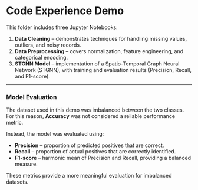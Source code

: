 # Code Experience Demo

This folder includes three Jupyter Notebooks:  

1. **Data Cleaning** – demonstrates techniques for handling missing values, outliers, and noisy records.  
2. **Data Preprocessing** – covers normalization, feature engineering, and categorical encoding.  
3. **STGNN Model** – implementation of a Spatio-Temporal Graph Neural Network (STGNN), with training and evaluation results (Precision, Recall, and F1-score).  

---

### Model Evaluation

The dataset used in this demo was imbalanced between the two classes.  
For this reason, **Accuracy** was not considered a reliable performance metric.  

Instead, the model was evaluated using:  
- **Precision** – proportion of predicted positives that are correct.  
- **Recall** – proportion of actual positives that are correctly identified.  
- **F1-score** – harmonic mean of Precision and Recall, providing a balanced measure.  

These metrics provide a more meaningful evaluation for imbalanced datasets.



